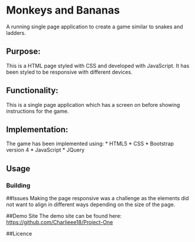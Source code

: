 # Monkeys and Bananas
A running single page application to create a game similar to snakes and ladders.

## Purpose:

This is a HTML page styled with CSS and developed with JavaScript.
It has been styled to be responsive with different devices.

## Functionality:

This is a single page application which has a screen on before showing instructions for the game.

## Implementation:

The game has been implemented using:
	* HTML5
	* CSS
	* Bootstrap version 4
	* JavaScript
	* JQuery

## Usage
 
### Building

##Issues
Making the page responsive was a challenge as the elements did not want to align in different ways depending on the size of the page.

##Demo Site
The demo site can be found here: 
https://github.com/Charlieee18/Project-One

##Licence





